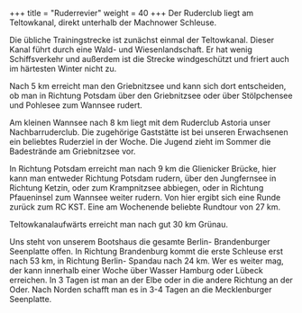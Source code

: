 +++
title = "Ruderrevier"
weight = 40
+++
Der Ruderclub liegt am Teltowkanal, direkt unterhalb der Machnower Schleuse.

Die übliche Trainingstrecke ist zunächst einmal der Teltowkanal.
Dieser Kanal führt durch eine Wald- und Wiesenlandschaft. Er hat wenig Schiffsverkehr und außerdem ist die Strecke windgeschützt und friert auch im härtesten Winter nicht zu.

Nach 5 km erreicht man den Griebnitzsee und kann sich dort entscheiden, ob man in Richtung Potsdam über den Griebnitzsee oder über Stölpchensee und Pohlesee zum Wannsee rudert.

Am kleinen Wannsee nach 8 km liegt mit dem Ruderclub Astoria unser Nachbarruderclub. Die zugehörige Gaststätte ist bei unseren Erwachsenen ein beliebtes Ruderziel in der Woche. Die Jugend zieht im Sommer die Badestrände am Griebnitzsee vor.

In Richtung Potsdam erreicht man nach 9 km die Glienicker Brücke, hier kann man entweder Richtung Potsdam rudern, über den Jungfernsee in Richtung Ketzin, oder zum Krampnitzsee abbiegen, oder in Richtung Pfaueninsel zum Wannsee weiter rudern. Von hier ergibt sich eine Runde zurück zum RC KST. Eine am Wochenende beliebte Rundtour von 27 km.

Teltowkanalaufwärts erreicht man nach gut 30 km Grünau.

Uns steht von unserem Bootshaus die gesamte Berlin- Brandenburger Seenplatte offen.
In Richtung Brandenburg kommt die erste Schleuse erst nach 53 km, in Richtung Berlin- Spandau nach 24 km.
Wer es weiter mag, der kann innerhalb einer Woche über Wasser Hamburg oder Lübeck erreichen. In 3 Tagen ist man an der Elbe oder in die andere Richtung an der Oder. Nach Norden schafft man es in 3-4 Tagen an die Mecklenburger Seenplatte.


